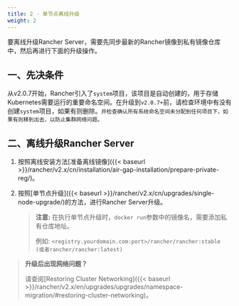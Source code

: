 ```yaml
---
title: 2 - 单节点离线升级
weight: 2
---
```


要离线升级Rancher Server，需要先同步最新的Rancher镜像到私有镜像仓库中，然后再进行下面的升级操作。

## 一、先决条件

从v2.0.7开始，Rancher引入了`system`项目，该项目是自动创建的，用于存储Kubernetes需要运行的重要命名空间。在升级到`v2.0.7+`前，请检查环境中有没有创建`system`项目，如果有则删除。`并检查确认所有系统命名空间未分配到任何项目下，如果有则移到出去，以防止集群网络问题。`

## 二、离线升级Rancher Server

1. 按照离线安装方法[准备离线镜像]({{< baseurl >}}/rancher/v2.x/cn/installation/air-gap-installation/prepare-private-reg/)。

2. 按照[单节点升级]({{< baseurl >}}/rancher/v2.x/cn/upgrades/single-node-upgrade/)的方法，进行Rancher Server升级。

    >**注意:** 在执行单节点升级时，`docker run`参数中的镜像名，需要添加私有仓库地址。
    >
    > 例如: `<registry.yourdomain.com:port>/rancher/rancher:stable (或者rancher/rancher:latest)`

>**升级后出现网络问题？**
>
> 请查阅[Restoring Cluster Networking]({{< baseurl >}}/rancher/v2.x/en/upgrades/upgrades/namespace-migration/#restoring-cluster-networking)。
